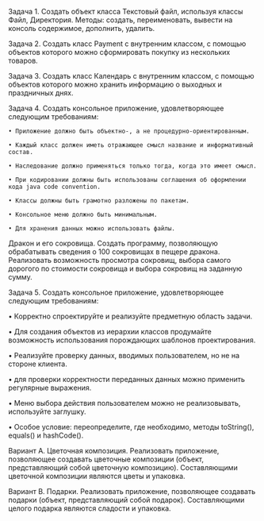 Задача 1. 
Создать объект класса Текстовый файл, используя классы Файл, Директория. Методы: создать, переименовать, 
вывести на консоль содержимое, дополнить, удалить.

Задача 2. 
Создать класс Payment с внутренним классом, с помощью объектов которого можно сформировать покупку из 
нескольких товаров.

Задача 3.
Создать класс Календарь с внутренним классом, с помощью объектов которого можно хранить информацию о 
выходных и праздничных днях.

Задача 4.
Создать консольное приложение, удовлетворяющее следующим требованиям:

    • Приложение должно быть объектно-, а не процедурно-ориентированным. 
    
    • Каждый класс должен иметь отражающее смысл название и информативный состав. 
    
    • Наследование должно применяться только тогда, когда это имеет смысл. 
    
    • При кодировании должны быть использованы соглашения об оформлении кода java code convention. 
    
    • Классы должны быть грамотно разложены по пакетам. 
    
    • Консольное меню должно быть минимальным. 
    
    • Для хранения данных можно использовать файлы.
    
Дракон и его сокровища.  Создать программу, позволяющую обрабатывать сведения о 100 сокровищах в пещере 
дракона.  Реализовать  возможность  просмотра  сокровищ,  выбора  самого  дорогого  по  стоимости  сокровища  и 
выбора сокровищ на заданную сумму.

Задача 5.
Создать консольное приложение, удовлетворяющее следующим требованиям: 

•  Корректно спроектируйте и реализуйте предметную область задачи. 

•  Для создания объектов из иерархии классов продумайте возможность использования порождающих шаблонов 
проектирования.

•  Реализуйте проверку данных, вводимых пользователем, но не на стороне клиента.

•  для проверки корректности переданных данных можно применить регулярные выражения.

•  Меню выбора действия пользователем можно не реализовывать, используйте заглушку.

•  Особое условие: переопределите, где необходимо, методы toString(), equals() и hashCode().

Вариант A. Цветочная композиция. Реализовать приложение, позволяющее создавать цветочные композиции
(объект, представляющий собой цветочную композицию). Составляющими цветочной композиции являются цветы 
и упаковка.

Вариант B. Подарки. Реализовать приложение, позволяющее создавать подарки (объект, представляющий собой 
подарок). Составляющими целого подарка являются сладости и упаковка.
